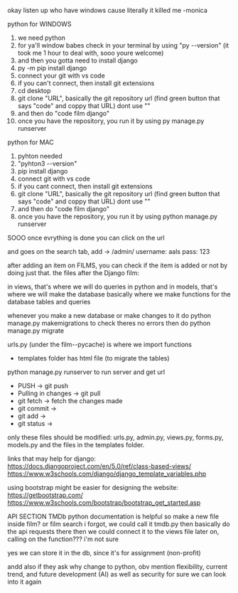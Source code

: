 okay listen up who have windows cause literally it killed me
-monica

python for WINDOWS 
1. we need python
2. for ya'll window babes check in your terminal by using "py --version" (it took me 1 hour to deal with, sooo youre welcome)
3. and then you gotta need to install django
4. py -m pip install django
5. connect your git with vs code
6. if you can't connect, then install git extensions
7. cd desktop
8. git clone "URL", basically the git repository url (find green button that says "code" and coppy that URL) dont use ""
9. and then do "code film django"
10. once you have the repository, you run it by using py manage.py runserver



python for MAC
1. pyhton needed
2. "pyhton3 --version"
3. pip install django
4. connect git with vs code
5. if you cant connect, then install git extensions
6. git clone "URL", basically the git repository url (find green button that says "code" and coppy that URL) dont use ""
7. and then do "code film django"
8. once you have the repository, you run it by using python manage.py runserver

SOOO once evrything is done
you can click on the url

and goes on the search tab, add -> /admin/
username: aals
pass: 123

after adding an item on FILMS, you can check if the item is added or not by doing just that.
the files after the Django film:

in views, that's where we will do queries in python and in models, that's where we will make the database
basically where we make functions for the database tables and queries

whenever you make a new database or make changes to it do python manage.py makemigrations to check theres no errors then do python manage.py migrate 

urls.py (under the film--pycache) is where we import functions

- templates folder has html file
(to migrate the tables)

python manage.py runserver to run server and get url

- PUSH -> git push
- Pulling in changes -> git pull
- git fetch -> fetch the changes made
- git commit ->
- git add ->
- git status ->

only these files should be modified: urls.py, admin.py, views.py, forms.py, models.py and the files in the templates folder.

links that may help for django: 
https://docs.djangoproject.com/en/5.0/ref/class-based-views/
https://www.w3schools.com/django/django_template_variables.php

using bootstrap might be easier for designing the website:
https://getbootstrap.com/
https://www.w3schools.com/bootstrap/bootstrap_get_started.asp

API SECTION
TMDb python documentation is helpful
so make a new file inside film? or film search i forgot, we could call it tmdb.py
then basically do the api requests there
then we could connect it to the views file later on, calling on the function??? i'm not sure

yes we can store it in the db, since it's for assignment (non-profit)

andd also if they ask why change to python, obv mention flexibility, current trend, and future development (AI) as well as security for sure we can look into it again
